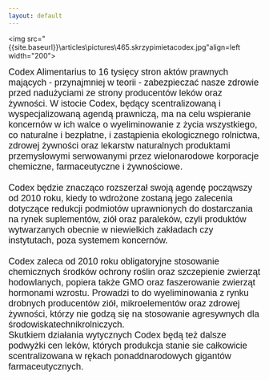 ```yaml
---
layout: default
---
```

<img src="{{site.baseurl}}\articles\pictures\465.skrzypimietacodex.jpg"align=left width="200"><!--1--><p style="margin: 0px 0px 18px; font-size: 18px; font-family: Helvetica;">
Codex Alimentarius to 16 tysięcy stron aktów prawnych mających -
przynajmniej w teorii - zabezpieczać nasze zdrowie przed nadużyciami ze
strony producentów leków oraz żywności. W istocie Codex, będący
scentralizowaną i wyspecjalizowaną agendą prawniczą, ma na celu
wspieranie koncernów w ich walce o wyeliminowanie z życia wszystkiego,
co naturalne i bezpłatne, i zastąpienia ekologicznego rolnictwa,
zdrowej żywności oraz lekarstw naturalnych produktami przemysłowymi
serwowanymi przez wielonarodowe korporacje chemiczne, farmaceutyczne i
żywnościowe. <br><br>Codex będzie znacząco rozszerzał swoją agendę
począwszy od 2010 roku, kiedy to wdrożone zostaną jego zalecenia
dotyczące redukcji podmiotów uprawnionych do dostarczania na rynek
suplementów, ziół oraz paraleków, czyli produktów wytwarzanych obecnie
w niewielkich zakładach czy instytutach, poza systemem koncernów. <br><br>Codex
zaleca od 2010 roku obligatoryjne stosowanie chemicznych środków
ochrony roślin oraz szczepienie zwierząt hodowlanych, popiera także GMO
oraz faszerowanie zwierząt hormonami wzrostu. Prowadzi to do
wyeliminowania z rynku drobnych producentów ziół, mikroelementów oraz
zdrowej żywności, którzy nie godzą się na stosowanie agresywnych dla
środowiskatechnikrolniczych.<br>Skutkiem działania wytycznych
Codex będą też dalsze podwyżki cen leków, których produkcja stanie sie
całkowicie scentralizowana w rękach ponaddnarodowych gigantów
farmaceutycznych.</p>